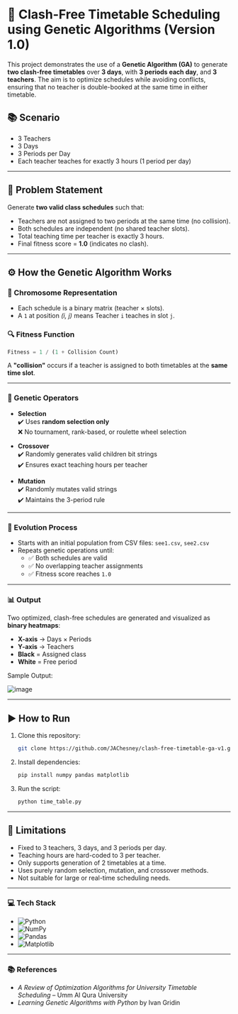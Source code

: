 # 🧬 Clash-Free Timetable Scheduling using Genetic Algorithms (Version 1.0)

This project demonstrates the use of a **Genetic Algorithm (GA)** to generate **two clash-free timetables** over **3 days**, with **3 periods each day**, and **3 teachers**. The aim is to optimize schedules while avoiding conflicts, ensuring that no teacher is double-booked at the same time in either timetable.

## 📚 Scenario

- 3 Teachers  
- 3 Days  
- 3 Periods per Day  
- Each teacher teaches for exactly 3 hours (1 period per day)  

---

## 🧠 Problem Statement

Generate **two valid class schedules** such that:

- Teachers are not assigned to two periods at the same time (no collision).  
- Both schedules are independent (no shared teacher slots).  
- Total teaching time per teacher is exactly 3 hours.  
- Final fitness score = **1.0** (indicates no clash).  

---

## ⚙️ How the Genetic Algorithm Works

### 📌 Chromosome Representation

- Each schedule is a binary matrix (teacher × slots).  
- A `1` at position *(i, j)* means Teacher `i` teaches in slot `j`.  

### 🔍 Fitness Function

```python
Fitness = 1 / (1 + Collision Count)
```

A **"collision"** occurs if a teacher is assigned to both timetables at the **same time slot**.

---

### 🔁 Genetic Operators

- **Selection**  
  ✔️ Uses **random selection only**  
  ❌ No tournament, rank-based, or roulette wheel selection

- **Crossover**  
  ✔️ Randomly generates valid children bit strings  
  ✔️ Ensures exact teaching hours per teacher

- **Mutation**  
  ✔️ Randomly mutates valid strings  
  ✔️ Maintains the 3-period rule

---

### 🔄 Evolution Process

- Starts with an initial population from CSV files: `see1.csv`, `see2.csv`  
- Repeats genetic operations until:
  - ✅ Both schedules are valid  
  - ✅ No overlapping teacher assignments  
  - ✅ Fitness score reaches `1.0`

---

### 📊 Output

Two optimized, clash-free schedules are generated and visualized as **binary heatmaps**:

- **X-axis** → Days × Periods  
- **Y-axis** → Teachers  
- **Black** = Assigned class
- **White** = Free period

Sample Output:

![image](https://github.com/user-attachments/assets/32b7b437-1980-45fb-ad49-2c32a7456122)

---
## ▶️ How to Run

1. Clone this repository:

   ```bash
   git clone https://github.com/JAChesney/clash-free-timetable-ga-v1.git
   ```
   
2. Install dependencies:
   
   ```bash
   pip install numpy pandas matplotlib
   ```
   
4. Run the script:
   ```bash
   python time_table.py
   ```
   
---

## 🚫 Limitations

- Fixed to 3 teachers, 3 days, and 3 periods per day.
- Teaching hours are hard-coded to 3 per teacher.
- Only supports generation of 2 timetables at a time.
- Uses purely random selection, mutation, and crossover methods.
- Not suitable for large or real-time scheduling needs.

---

### 💻 Tech Stack

- ![Python](https://img.shields.io/badge/-Python-3776AB?style=flat&logo=python&logoColor=white)
- ![NumPy](https://img.shields.io/badge/-NumPy-013243?style=flat&logo=numpy&logoColor=white)
- ![Pandas](https://img.shields.io/badge/-Pandas-150458?style=flat&logo=pandas&logoColor=white)
- ![Matplotlib](https://img.shields.io/badge/-Matplotlib-ffffff?style=flat&logo=matplotlib&logoColor=black)

---

### 📚 References

- *A Review of Optimization Algorithms for University Timetable Scheduling* – Umm Al Qura University  
- *Learning Genetic Algorithms with Python* by Ivan Gridin
